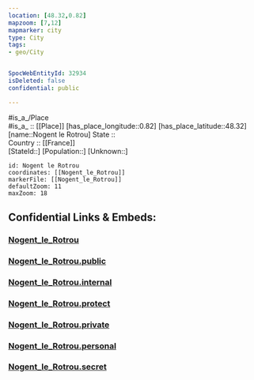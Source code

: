 ```yaml
---
location: [48.32,0.82] 
mapzoom: [7,12] 
mapmarker: city 
type: City
tags:
- geo/City


SpocWebEntityId: 32934
isDeleted: false
confidential: public

---
```

#is_a_/Place  
#is_a_ :: [[Place]] 
[has_place_longitude::0.82] 
[has_place_latitude::48.32] 
[name::Nogent le Rotrou] 
State ::  
Country :: [[France]]  
[StateId::] 
[Population::] 
[Unknown::] 


```leaflet
id: Nogent le Rotrou
coordinates: [[Nogent_le_Rotrou]] 
markerFile: [[Nogent_le_Rotrou]] 
defaultZoom: 11 
maxZoom: 18
```


## Confidential Links & Embeds: 

### [Nogent_le_Rotrou](/_Standards/Earth/Continent/Europe/Europe~West/France/regions~France/Val_de_Loire/departments~Val_de_Loire/Eure-et-Loir/communes~Eure-et-Loir/Nogent-le-Rotrou/cities~Nogent-le-Rotrou/Nogent_le_Rotrou.md) 

### [Nogent_le_Rotrou.public](/_public/Earth/Continent/Europe/Europe~West/France/regions~France/Val_de_Loire/departments~Val_de_Loire/Eure-et-Loir/communes~Eure-et-Loir/Nogent-le-Rotrou/cities~Nogent-le-Rotrou/Nogent_le_Rotrou.public.md) 

### [Nogent_le_Rotrou.internal](/_internal/Earth/Continent/Europe/Europe~West/France/regions~France/Val_de_Loire/departments~Val_de_Loire/Eure-et-Loir/communes~Eure-et-Loir/Nogent-le-Rotrou/cities~Nogent-le-Rotrou/Nogent_le_Rotrou.internal.md) 

### [Nogent_le_Rotrou.protect](/_protect/Earth/Continent/Europe/Europe~West/France/regions~France/Val_de_Loire/departments~Val_de_Loire/Eure-et-Loir/communes~Eure-et-Loir/Nogent-le-Rotrou/cities~Nogent-le-Rotrou/Nogent_le_Rotrou.protect.md) 

### [Nogent_le_Rotrou.private](/_private/Earth/Continent/Europe/Europe~West/France/regions~France/Val_de_Loire/departments~Val_de_Loire/Eure-et-Loir/communes~Eure-et-Loir/Nogent-le-Rotrou/cities~Nogent-le-Rotrou/Nogent_le_Rotrou.private.md) 

### [Nogent_le_Rotrou.personal](/_personal/Earth/Continent/Europe/Europe~West/France/regions~France/Val_de_Loire/departments~Val_de_Loire/Eure-et-Loir/communes~Eure-et-Loir/Nogent-le-Rotrou/cities~Nogent-le-Rotrou/Nogent_le_Rotrou.personal.md) 

### [Nogent_le_Rotrou.secret](/_secret/Earth/Continent/Europe/Europe~West/France/regions~France/Val_de_Loire/departments~Val_de_Loire/Eure-et-Loir/communes~Eure-et-Loir/Nogent-le-Rotrou/cities~Nogent-le-Rotrou/Nogent_le_Rotrou.secret.md)


